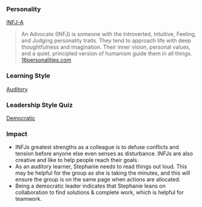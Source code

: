 ### Personality

[INFJ-A](https://www.16personalities.com/infj-personality)

> An Advocate (INFJ) is someone with the Introverted, Intuitive, Feeling, and Judging personality traits. They tend to approach life with deep thoughtfulness and imagination. Their inner vision, personal values, and a quiet, principled version of humanism guide them in all things. 
> [16personalities.com](https://www.16personalities.com/infj-personality)

### Learning Style
[Auditory](http://www.educationplanner.org/students/self-assessments/learning-styles-styles.shtml)

### Leadership Style Quiz
[Democratic](https://www.mindtools.com/pages/article/leadership-style-quiz.htm)

### Impact

* INFJs greatest strengths as a colleague is to defuse conflicts and tension before anyone else even senses as disturbance. INFJs are also creative and like to help people reach their goals.  
* As an auditory learner, Stephanie needs to read things out loud. This may be helpful for the group as she is taking the minutes, and this will ensure the group is on the same page when actions are allocated. 
* Being a democratic leader indicates that Stephanie leans on collaboration to find solutions & complete work, which is helpful for teamwork.